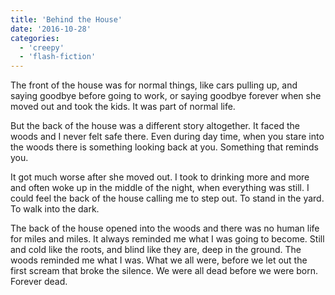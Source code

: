 ```yaml
---
title: 'Behind the House'
date: '2016-10-28'
categories:
  - 'creepy'
  - 'flash-fiction'
---
```


The front of the house was for normal things, like cars pulling up, and saying
goodbye before going to work, or saying goodbye forever when she moved out and
took the kids. It was part of normal life.

But the back of the house was a different story altogether. It faced the woods
and I never felt safe there. Even during day time, when you stare into the woods
there is something looking back at you. Something that reminds you.

It got much worse after she moved out. I took to drinking more and more and
often woke up in the middle of the night, when everything was still. I could
feel the back of the house calling me to step out. To stand in the yard. To walk
into the dark.

The back of the house opened into the woods and there was no human life for
miles and miles. It always reminded me what I was going to become. Still and
cold like the roots, and blind like they are, deep in the ground. The woods
reminded me what I was. What we all were, before we let out the first scream
that broke the silence. We were all dead before we were born. Forever dead.
